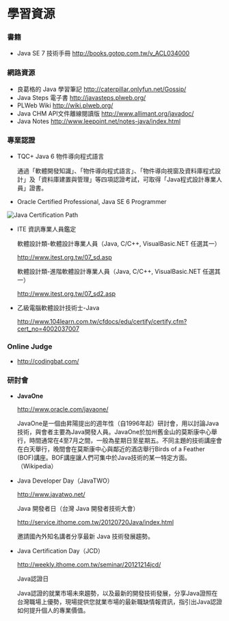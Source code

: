 # 學習資源

### 書籍 ###

- Java SE 7 技術手冊 http://books.gotop.com.tw/v_ACL034000

### 網路資源 ###

- 良葛格的 Java 學習筆記 http://caterpillar.onlyfun.net/Gossip/
- Java Steps 電子書 http://javasteps.plweb.org/
- PLWeb Wiki http://wiki.plweb.org/
- Java CHM API文件離線閱讀版 http://www.allimant.org/javadoc/
- Java Notes http://www.leepoint.net/notes-java/index.html

### 專業認證 ###

- TQC+ Java 6 物件導向程式語言

  通過「軟體開發知識」、「物件導向程式語言」、「物件導向視窗及資料庫程式設計」及「資料庫建置與管理」等四項認證考試，可取得「Java程式設計專業人員」證書。

- Oracle Certified Professional, Java SE 6 Programmer

![Java Certification Path][1]

- ITE 資訊專業人員鑑定

  軟體設計類-軟體設計專業人員（Java, C/C++, VisualBasic.NET 任選其一）

  http://www.itest.org.tw/07_sd.asp

  軟體設計類-進階軟體設計專業人員（Java, C/C++, VisualBasic.NET 任選其一）

  http://www.itest.org.tw/07_sd2.asp

- 乙級電腦軟體設計技術士-Java

  http://www.104learn.com.tw/cfdocs/edu/certify/certify.cfm?cert_no=4002037007

### Online Judge

- http://codingbat.com/

### 研討會

- **JavaOne**

  http://www.oracle.com/javaone/

  JavaOne是一個由昇陽提出的週年性（自1996年起）研討會，用以討論Java技術，與會者主要為Java開發人員。JavaOne於加州舊金山的莫斯康中心舉行，時間通常在4至7月之間，一般為星期日至星期五。不同主題的技術講座會在白天舉行，晚間會在莫斯康中心與鄰近的酒店舉行Birds of a Feather (BOF)講座。BOF講座讓人們可集中於Java技術的某一特定方面。（Wikipedia）

- Java Developer Day（JavaTWO）

  http://www.javatwo.net/ 

  Java 開發者日（台灣 Java 開發者技術大會）

  http://service.ithome.com.tw/20120720Java/index.html

  邀請國內外知名講者分享最新 Java 技術發展趨勢。

- Java Certification Day（JCD） 

  http://weekly.ithome.com.tw/seminar/20121214jcd/

  Java認證日

  Java認證的就業市場未來趨勢，以及最新的開發技術發展，分享Java證照在台灣職場上優勢，現場提供您就業市場的最新職缺情報資訊，指引出Java認證如何提升個人的專業價值。


  [1]: http://upload.wikimedia.org/wikipedia/commons/3/33/Java_Certification_Path.gif
